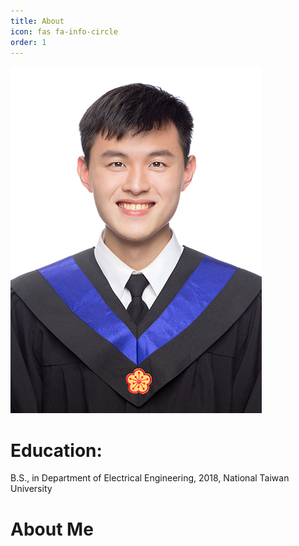 ```yaml
---
title: About
icon: fas fa-info-circle
order: 1
---
```


![About me picture](pic/學士照兩吋.jpg)

# Education:
B.S.,  in Department of Electrical Engineering, 2018, National Taiwan University

# About Me

<!-- I am currently a graduate student at the University of Pittsburgh Department of Physics and Astronomy working on my Ph.D in Physics. I earned my M.S. in physics at BGSU studying symbiotic stars and variable stars in general using time series photometry. Before graduate school I spent four years at Purdue University earning my B.S. in Honors Physics with a minor in astronomy.

While at Pittsburgh and Purdue, I've participated in Women in Physics groups. Combating patriarchal mindsets about who is welcome in STEM fields is so important: I've seen several promising physicists driven away by blatant sexism. The scientific community is poorer for their loss. Supporting diversity leads to a thriving diversity of thoughts, which leads to breakthrough discoveries.

When I'm not coding or puzzling over research papers, you can find me reading sci-fi and fantasy books on my Kindle, going on adventures with my friends, or cooking with my wife. I'm an avid cyclist who's ridden more than 12,000 miles to date, including a trans-continental trip with [Bike & Build](https://bikeandbuild.org). My interests also include sound design, woodworking, and electronics.

![About me picture](/assets/img/tabs/about-me-cycling.jpg)



**Publications:** [ADS link](https://ui.adsabs.harvard.edu/search/q=orcid%3A0000-0002-4475-3181&sort=date%20desc%2C%20bibcode%20desc&p_=0) -->